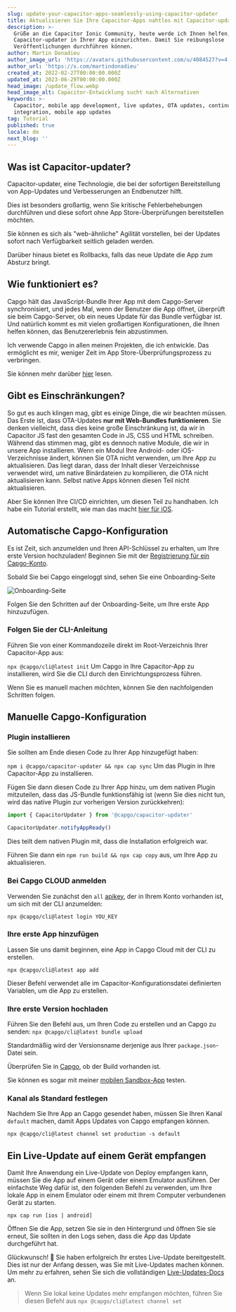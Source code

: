 ```yaml
---
slug: update-your-capacitor-apps-seamlessly-using-capacitor-updater
title: Aktualisieren Sie Ihre Capacitor-Apps nahtlos mit Capacitor-updater
description: >-
  Grüße an die Capacitor Ionic Community, heute werde ich Ihnen helfen,
  Capacitor-updater in Ihrer App einzurichten. Damit Sie reibungslose
  Veröffentlichungen durchführen können.
author: Martin Donadieu
author_image_url: 'https://avatars.githubusercontent.com/u/4084527?v=4'
author_url: 'https://x.com/martindonadieu'
created_at: 2022-02-27T00:00:00.000Z
updated_at: 2023-06-29T00:00:00.000Z
head_image: /update_flow.webp
head_image_alt: Capacitor-Entwicklung sucht nach Alternativen
keywords: >-
  Capacitor, mobile app development, live updates, OTA updates, continuous
  integration, mobile app updates
tag: Tutorial
published: true
locale: de
next_blog: ''
---
```

## Was ist Capacitor-updater?

Capacitor-updater, eine Technologie, die bei der sofortigen Bereitstellung von App-Updates und Verbesserungen an Endbenutzer hilft.

Dies ist besonders großartig, wenn Sie kritische Fehlerbehebungen durchführen und diese sofort ohne App Store-Überprüfungen bereitstellen möchten.

Sie können es sich als "web-ähnliche" Agilität vorstellen, bei der Updates sofort nach Verfügbarkeit seitlich geladen werden.

Darüber hinaus bietet es Rollbacks, falls das neue Update die App zum Absturz bringt.

## Wie funktioniert es?

Capgo hält das JavaScript-Bundle Ihrer App mit dem Capgo-Server synchronisiert, und jedes Mal, wenn der Benutzer die App öffnet, überprüft sie beim Capgo-Server, ob ein neues Update für das Bundle verfügbar ist. Und natürlich kommt es mit vielen großartigen Konfigurationen, die Ihnen helfen können, das Benutzererlebnis fein abzustimmen.

Ich verwende Capgo in allen meinen Projekten, die ich entwickle. Das ermöglicht es mir, weniger Zeit im App Store-Überprüfungsprozess zu verbringen.

Sie können mehr darüber [hier](https://capgo.app/) lesen.

## Gibt es Einschränkungen?

So gut es auch klingen mag, gibt es einige Dinge, die wir beachten müssen.
Das Erste ist, dass OTA-Updates __nur mit Web-Bundles funktionieren__.
Sie denken vielleicht, dass dies keine große Einschränkung ist, da wir in Capacitor JS fast den gesamten Code in JS, CSS und HTML schreiben.
Während das stimmen mag, gibt es dennoch native Module, die wir in unsere App installieren.
Wenn ein Modul Ihre Android- oder iOS-Verzeichnisse ändert, können Sie OTA nicht verwenden, um Ihre App zu aktualisieren.
Das liegt daran, dass der Inhalt dieser Verzeichnisse verwendet wird, um native Binärdateien zu kompilieren, die OTA nicht aktualisieren kann.
Selbst native Apps können diesen Teil nicht aktualisieren.

Aber Sie können Ihre CI/CD einrichten, um diesen Teil zu handhaben. Ich habe ein Tutorial erstellt, wie man das macht [hier für iOS](https://capgo.app/blog/automatic-capacitor-android-build-github-action/).

## Automatische Capgo-Konfiguration

Es ist Zeit, sich anzumelden und Ihren API-Schlüssel zu erhalten, um Ihre erste Version hochzuladen! Beginnen Sie mit der [Registrierung für ein Capgo-Konto](/register/).

Sobald Sie bei Capgo eingeloggt sind, sehen Sie eine Onboarding-Seite

![Onboarding-Seite](/onboarding_1_new.webp)

Folgen Sie den Schritten auf der Onboarding-Seite, um Ihre erste App hinzuzufügen.

### Folgen Sie der CLI-Anleitung

Führen Sie von einer Kommandozeile direkt im Root-Verzeichnis Ihrer Capacitor-App aus:

`npx @capgo/cli@latest init`
Um Capgo in Ihre Capacitor-App zu installieren, wird Sie die CLI durch den Einrichtungsprozess führen.

Wenn Sie es manuell machen möchten, können Sie den nachfolgenden Schritten folgen.

## Manuelle Capgo-Konfiguration

### Plugin installieren

Sie sollten am Ende diesen Code zu Ihrer App hinzugefügt haben:

`npm i @capgo/capacitor-updater && npx cap sync`
Um das Plugin in Ihre Capacitor-App zu installieren.

Fügen Sie dann diesen Code zu Ihrer App hinzu, um dem nativen Plugin mitzuteilen, dass das JS-Bundle funktionsfähig ist (wenn Sie dies nicht tun, wird das native Plugin zur vorherigen Version zurückkehren):

```js
import { CapacitorUpdater } from '@capgo/capacitor-updater'

CapacitorUpdater.notifyAppReady()
```

Dies teilt dem nativen Plugin mit, dass die Installation erfolgreich war.

Führen Sie dann ein `npm run build && npx cap copy` aus, um Ihre App zu aktualisieren.

### Bei Capgo CLOUD anmelden

Verwenden Sie zunächst den `all` [apikey](https://console.capgo.app/dashboard/apikeys/), der in Ihrem Konto vorhanden ist, um sich mit der CLI anzumelden:

`npx @capgo/cli@latest login YOU_KEY`

### Ihre erste App hinzufügen

Lassen Sie uns damit beginnen, eine App in Capgo Cloud mit der CLI zu erstellen.

`npx @capgo/cli@latest app add`

Dieser Befehl verwendet alle im Capacitor-Konfigurationsdatei definierten Variablen, um die App zu erstellen.

### Ihre erste Version hochladen

Führen Sie den Befehl aus, um Ihren Code zu erstellen und an Capgo zu senden:
`npx @capgo/cli@latest bundle upload`

Standardmäßig wird der Versionsname derjenige aus Ihrer `package.json`-Datei sein.

Überprüfen Sie in [Capgo](https://console.capgo.app/), ob der Build vorhanden ist.

Sie können es sogar mit meiner [mobilen Sandbox-App](https://capgo.app/app_mobile/) testen.

### Kanal als Standard festlegen

Nachdem Sie Ihre App an Capgo gesendet haben, müssen Sie Ihren Kanal `default` machen, damit Apps Updates von Capgo empfangen können.

`npx @capgo/cli@latest channel set production -s default`

## Ein Live-Update auf einem Gerät empfangen

Damit Ihre Anwendung ein Live-Update von Deploy empfangen kann, müssen Sie die App auf einem Gerät oder einem Emulator ausführen. Der einfachste Weg dafür ist, den folgenden Befehl zu verwenden, um Ihre lokale App in einem Emulator oder einem mit Ihrem Computer verbundenen Gerät zu starten.

    npx cap run [ios | android]

Öffnen Sie die App, setzen Sie sie in den Hintergrund und öffnen Sie sie erneut, Sie sollten in den Logs sehen, dass die App das Update durchgeführt hat.

Glückwunsch! 🎉 Sie haben erfolgreich Ihr erstes Live-Update bereitgestellt. Dies ist nur der Anfang dessen, was Sie mit Live-Updates machen können. Um mehr zu erfahren, sehen Sie sich die vollständigen [Live-Updates-Docs](/docs/plugin/cloud-mode/getting-started/) an.

> Wenn Sie lokal keine Updates mehr empfangen möchten, führen Sie diesen Befehl aus
`npx @capgo/cli@latest channel set`
